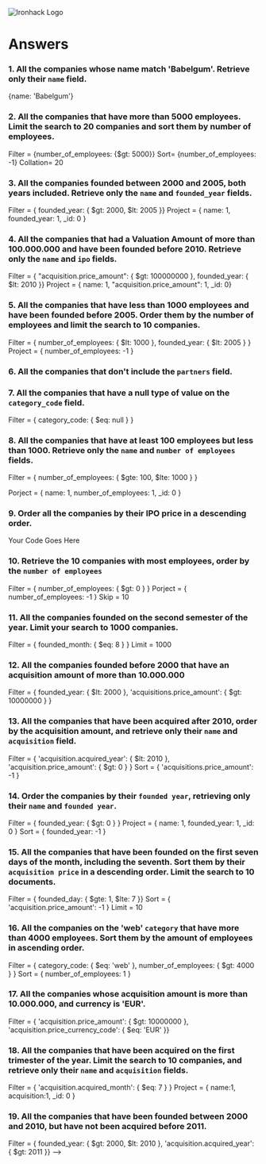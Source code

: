 ![Ironhack Logo](https://i.imgur.com/1QgrNNw.png)

# Answers

### 1. All the companies whose name match 'Babelgum'. Retrieve only their `name` field.

{name: 'Babelgum'}


### 2. All the companies that have more than 5000 employees. Limit the search to 20 companies and sort them by **number of employees**.


Filter = {number_of_employees: {$gt: 5000}}
Sort= {number_of_employees: -1}
Collation= 20 


### 3. All the companies founded between 2000 and 2005, both years included. Retrieve only the `name` and `founded_year` fields.


Filter = { founded_year: { $gt: 2000, $lt: 2005 }}
Project = { name: 1, founded_year: 1, _id: 0 } 


### 4. All the companies that had a Valuation Amount of more than 100.000.000 and have been founded before 2010. Retrieve only the `name` and `ipo` fields.


Filter = { "acquisition.price_amount": { $gt: 100000000 }, founded_year: { $lt: 2010 }}
Project = { name: 1,  "acquisition.price_amount": 1, _id: 0} 


### 5. All the companies that have less than 1000 employees and have been founded before 2005. Order them by the number of employees and limit the search to 10 companies.


Filter = { number_of_employees: { $lt: 1000 }, founded_year: { $lt: 2005 } }
Project = { number_of_employees: -1 } 


### 6. All the companies that don't include the `partners` field.



### 7. All the companies that have a null type of value on the `category_code` field.

Filter = { category_code: { $eq: null } }

### 8. All the companies that have at least 100 employees but less than 1000. Retrieve only the `name` and `number of employees` fields.


Filter = { number_of_employees: { $gte: 100, $lte: 1000  } }

Porject = { name: 1, number_of_employees: 1, _id: 0 } 


### 9. Order all the companies by their IPO price in a descending order.

Your Code Goes Here 

### 10. Retrieve the 10 companies with most employees, order by the `number of employees`


Filter = { number_of_employees: { $gt: 0  } }
Porject = { number_of_employees: -1 }
Skip = 10 


### 11. All the companies founded on the second semester of the year. Limit your search to 1000 companies.


Filter = { founded_month: { $eq: 8 } }
Limit = 1000 


### 12. All the companies founded before 2000 that have an acquisition amount of more than 10.000.000

Filter = { founded_year: { $lt: 2000 }, 'acquisitions.price_amount': { $gt: 10000000  } } 

### 13. All the companies that have been acquired after 2010, order by the acquisition amount, and retrieve only their `name` and `acquisition` field.


Filter = { 'acquisition.acquired_year': { $lt: 2010 }, 'acquisition.price_amount': { $gt: 0  } }
Sort = { 'acquisitions.price_amount': -1 } 


### 14. Order the companies by their `founded year`, retrieving only their `name` and `founded year`.


Filter = { founded_year: { $gt: 0 } }
Project = { name: 1, founded_year: 1, _id: 0 }
Sort = { founded_year: -1 } 


### 15. All the companies that have been founded on the first seven days of the month, including the seventh. Sort them by their `acquisition price` in a descending order. Limit the search to 10 documents.


Filter = { founded_day: { $gte: 1, $lte: 7 }}
Sort =  { 'acquisition.price_amount': -1 }
Limit = 10 


### 16. All the companies on the 'web' `category` that have more than 4000 employees. Sort them by the amount of employees in ascending order.


Filter = { category_code: { $eq: 'web' },  number_of_employees: { $gt: 4000 } }
Sort = { number_of_employees: 1 } 


### 17. All the companies whose acquisition amount is more than 10.000.000, and currency is 'EUR'.


Filter = { 'acquisition.price_amount': { $gt: 10000000 }, 'acquisition.price_currency_code': { $eq: 'EUR' }} 


### 18. All the companies that have been acquired on the first trimester of the year. Limit the search to 10 companies, and retrieve only their `name` and `acquisition` fields.


Filter = { 'acquisition.acquired_month': { $eq: 7 } }
Project = { name:1, acquisition:1, _id: 0 } 


### 19. All the companies that have been founded between 2000 and 2010, but have not been acquired before 2011.


Filter = { founded_year: { $gt: 2000, $lt: 2010 }, 'acquisition.acquired_year': { $gt: 2011 }} 
-->
